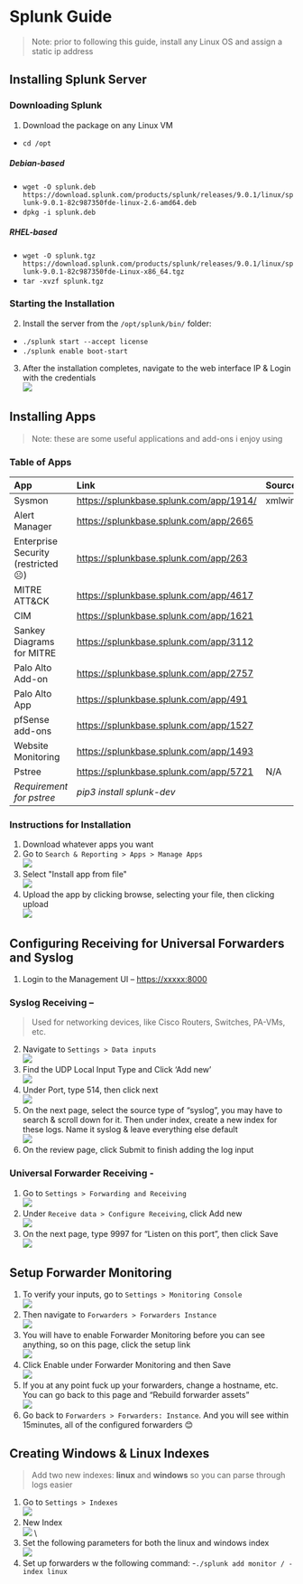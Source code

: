 # Splunk Guide
> Note: prior to following this guide, install any Linux OS and assign a static ip address

## Installing Splunk Server
### Downloading Splunk
1. Download the package on any Linux VM
- `cd /opt`
##### Debian-based
- 	`wget -O splunk.deb https://download.splunk.com/products/splunk/releases/9.0.1/linux/splunk-9.0.1-82c987350fde-linux-2.6-amd64.deb `
-	`dpkg -i splunk.deb`
##### RHEL-based
 -	`wget -O splunk.tgz https://download.splunk.com/products/splunk/releases/9.0.1/linux/splunk-9.0.1-82c987350fde-Linux-x86_64.tgz`
-	`tar -xvzf splunk.tgz`

### Starting the Installation
2. Install the server from the `/opt/splunk/bin/` folder:
- 	`./splunk start --accept license`
- 	`./splunk enable boot-start`

3. After the installation completes, navigate to the web interface IP & Login with the credentials \
 ![](images/1.png)

## Installing Apps
> Note: these are some useful applications and add-ons i enjoy using

### Table of Apps 
| App                                   | Link										| Sourcetype/Index  |
| :----------------------------------- 	| :---------------------------------------  | :---------------	|
| Sysmon								| https://splunkbase.splunk.com/app/1914/ 	| xmlwineventlog	|
| Alert Manager							| https://splunkbase.splunk.com/app/2665 	| 					|
| Enterprise Security (restricted☹) 	| https://splunkbase.splunk.com/app/263 	| 					|
| MITRE ATT&CK							| https://splunkbase.splunk.com/app/4617 	| 					|
| CIM									| https://splunkbase.splunk.com/app/1621 	| 					|
| Sankey Diagrams for MITRE 			| https://splunkbase.splunk.com/app/3112 	| 					|
| Palo Alto Add-on						| https://splunkbase.splunk.com/app/2757 	| 					|
| Palo Alto App 						| https://splunkbase.splunk.com/app/491 	| 					|
| pfSense add-ons						| https://splunkbase.splunk.com/app/1527 	| 					|
| Website Monitoring 					| https://splunkbase.splunk.com/app/1493 	| 					|
| Pstree								| https://splunkbase.splunk.com/app/5721 	| N/A 				|
| *Requirement for pstree* | *pip3 install splunk-dev*						|   					|

### Instructions for Installation
1. Download whatever apps you want
2. Go to `Search & Reporting > Apps > Manage Apps` \
 ![](images/2.png)
3. Select "Install app from file" \
 ![](images/3.png)
4. Upload the app by clicking browse, selecting your file, then clicking upload \
 ![](images/4.png) 

## Configuring Receiving for Universal Forwarders and Syslog
1. Login to the Management UI – [https://xxxxx:8000](https://xxxxx:8000)

### Syslog Receiving – 
> Used for networking devices, like Cisco Routers, Switches, PA-VMs, etc.

2. Navigate to `Settings > Data inputs` \
 ![](images/5.png)
3. Find the UDP Local Input Type and Click ‘Add new’ \
 ![](images/6.png)
4. Under Port, type 514, then click next \
 ![](images/7.png)
5. On the next page, select the source type of “syslog”, you may have to search & scroll down for it. Then under index, create a new index for these logs. Name it syslog & leave everything else default \
 ![](images/8.png)
6. On the review page, click Submit to finish adding the log input

### Universal Forwarder Receiving -
1. Go to `Settings > Forwarding and Receiving` \
 ![](images/9.png)
2. Under `Receive data > Configure Receiving`, click Add new \
 ![](images/10.png)
3. On the next page, type 9997 for “Listen on this port”, then click Save \
  ![](images/11.png)

## Setup Forwarder Monitoring
1. To verify your inputs, go to `Settings > Monitoring Console` \
 ![](images/12.png)
2. Then navigate to `Forwarders > Forwarders Instance` \
 ![](images/13.png)
3. You will have to enable Forwarder Monitoring before you can see anything, so on this page, click the setup link \
 ![](images/14.png)
4. Click Enable under Forwarder Monitoring and then Save \
 ![](images/15.png)
5. If you at any point fuck up your forwarders, change a hostname, etc. You can go back to this page and “Rebuild forwarder assets” \
 ![](images/16.png)
6. Go back to `Forwarders > Forwarders: Instance`. And you will see within 15minutes, all of the configured forwarders 😊

## Creating Windows & Linux Indexes
> Add two new indexes: **linux** and **windows** so you can parse through logs easier

1. Go to `Settings > Indexes` \
 ![](images/17.png)
2. New Index \
 ![](images/18.png) \
3. Set the following parameters for both the linux and windows index \
 ![](images/19.png)
4. Set up forwarders w the following command: 
-`./splunk add monitor / -index linux`
